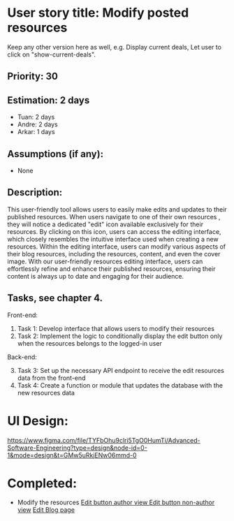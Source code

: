 # User story title: Modify posted resources

Keep any other version here as well, e.g. Display current deals, Let user to click on "show-current-deals".

## Priority: 30

## Estimation: 2 days

- Tuan: 2 days
- Andre: 2 days
- Arkar: 1 days

## Assumptions (if any):

- None

## Description:

This user-friendly tool allows users to easily make edits and updates to their published resources. When users navigate to one of their own resources , they will notice a dedicated "edit" icon available exclusively for their resources. By clicking on this icon, users can access the editing interface, which closely resembles the intuitive interface used when creating a new resources. Within the editing interface, users can modify various aspects of their blog resources, including the resources, content, and even the cover image. With our user-friendly resources editing interface, users can effortlessly refine and enhance their published resources, ensuring their content is always up to date and engaging for their audience.

## Tasks, see chapter 4.

Front-end:

1. Task 1: Develop interface that allows users to modify their resources
2. Task 2: Implement the logic to conditionally display the edit button only when the resources belongs to the logged-in user

Back-end:

3. Task 3: Set up the necessary API endpoint to receive the edit resources data from the front-end
4. Task 4: Create a function or module that updates the database with the new resources data

# UI Design:

https://www.figma.com/file/TYFbOhu9clri5TgO0HumTi/Advanced-Software-Engineering?type=design&node-id=0-1&mode=design&t=GMw5uRkjENw06mmd-0

# Completed:

- Modify the resources
  [Edit button author view ](../img/edit_resources_button_author_view.png)
  [Edit button non-author view](../img/edit_resources_button_nonauthor_view.png)
  [Edit Blog page](../img/edit_resources_page.png)
